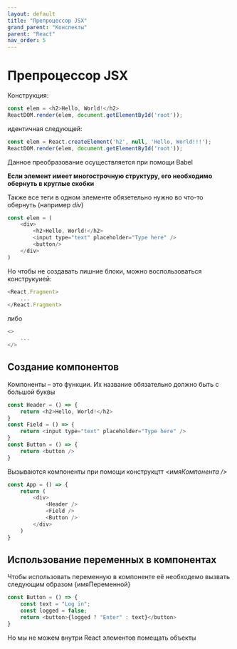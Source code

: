 ```yaml
---
layout: default
title: "Препроцессор JSX"
grand_parent: "Конспекты"
parent: "React"
nav_order: 5
---
```


# Препроцессор JSX

Конструкция:

```js
const elem = <h2>Hello, World!</h2>
ReactDOM.render(elem, document.getElementById('root'));
```

идентичная следующей:

```js
const elem = React.createElement('h2', null, 'Hello, World!!!');
ReactDOM.render(elem, document.getElementById('root'));
```

Данное преобразование осуществляется при помощи Babel

**Если элемент имеет многострочную структуру, его необходимо обернуть в круглые скобки**

Также все теги в одном элементе обязетельно нужно во что-то обернуть (например *div*)

```js
const elem = (
    <div>
        <h2>Hello, World!</h2>
        <input type="text" placeholder="Type here" />
        <button/>
    </div>
)
```

Но чтобы не создавать лишние блоки, можно воспользоваться конструкуией:

```js
<React.Fragment>
    ...
</React.Fragment>
```

либо

```js
<>
    ...
</>
```

## Создание компонентов

Компоненты – это функции. Их название обязательно должно быть с большой буквы

```js
const Header = () => {
    return <h2>Hello, World!</h2>
}
const Field = () => {
    return <input type="text" placeholder="Type here" />
}
const Button = () => {
    return <button />
}
```

Вызываются компоненты при помощи конструкцтт *<имяКомпонента />*

```js
const App = () => {
    return (
        <div>
            <Header />
            <Field />
            <Button />
        </div>
    )
}
```

## Использование переменных в компонентах

Чтобы использовать переменную в компоненте её необходемо вызвать следующим образом {имяПеременной}

```js
const Button = () => {
    const text = "Log in";
    const logged = false;
    return <button>{logged ? "Enter" : text}</button>
}
```

Но мы не можем внутри React элементов помещать объекты
